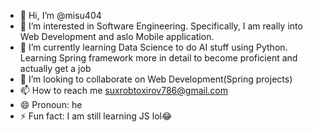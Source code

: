 - 👋 Hi, I’m @misu404
- 👀 I’m interested in Software Engineering. Specifically, I am really into Web Development and aslo Mobile application.
- 🌱 I’m currently learning Data Science to do AI stuff using Python. Learning Spring framework more in detail to become proficient and actually get a job
- 💞️ I’m looking to collaborate on Web Development(Spring projects)
- 📫 How to reach me suxrobtoxirov786@gmail.com
- 😄 Pronoun: he
- ⚡ Fun fact: I am still learning JS lol😂

<!---
misu404/misu404 is a ✨ special ✨ repository because its `README.md` (this file) appears on your GitHub profile.
You can click the Preview link to take a look at your changes.
--->
